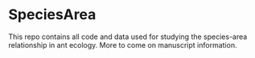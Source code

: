 # SpeciesArea
This repo contains all code and data used for studying the species-area relationship in ant ecology. 
More to come on manuscript information.
